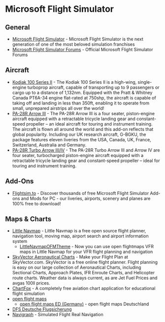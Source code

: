 # Microsoft Flight Simulator

## General

* [Microsoft Flight Simulator](https://www.flightsimulator.com/) - Microsoft Flight Simulator is the next generation of one of the most beloved simulation franchises
* [Microsoft Flight Simulator Forums](https://forums.flightsimulator.com/) - Official Microsoft Flight Simulator Forums

## Aircraft

* [Kodiak 100 Series II](https://simworksstudios.com/kodiak-100-wheels-for-msfs.html) - The Kodiak 100 Series II is a high-wing, single-engine turboprop aircraft, capable of transporting up to 9 passengers or cargo up to a distance of 1,132nm. Equipped with the Pratt & Whitney Canada PT6A-34 engine flat-rated at 750shp, the aircraft is capable of taking off and landing in less than 350ft, enabling it to operate from small, unprepared airstrips all over the world!
* [PA-28R Arrow III](https://www.justflight.com/product/pa-28r-arrow-iii-microsoft-flight-simulator) - The PA-28R Arrow III is a four seater, piston-engine aircraft equipped with a retractable tricycle landing gear and constant-speed propeller – an ideal aircraft for touring and instrument training. The aircraft is flown all around the world and this add-on reflects that global popularity. Including our UK research aircraft, G-BGKU, the package features eleven liveries from the USA, Canada, UK, France, Switzerland, Australia and Germany.
* [PA-28R Turbo Arrow III/IV](https://www.justflight.com/product/pa-28r-turbo-arrow-iii-iv-microsoft-flight-simulator) - The PA-28R Turbo Arrow III and Arrow IV are four seater, turbocharged piston-engine aircraft equipped with a retractable tricycle landing gear and constant-speed propeller – ideal for touring and instrument training.

## Add-Ons

* [Flightsim.to](https://flightsim.to/) - Discover thousands of free Microsoft Flight Simulator Add-ons and Mods for PC - our liveries, airports, scenery and planes are 100% free to download!

## Maps & Charts

* [Little Navmap](https://albar965.github.io/littlenavmap.html) - Little Navmap is a free open source flight planner, navigation tool, moving map, airport search and airport information system
  * [LittleNavmapOFMTheme](https://github.com/AmbitiousPilots/LittleNavmapOFMTheme) - Now you can use open flightmaps VFR maps in Little Navmap for your VFR flight planning and navigation
* [SkyVector Aeronautical Charts](https://skyvector.com/) - Make your Flight Plan at SkyVector.com. SkyVector is a free online flight planner. Flight planning is easy on our large collection of Aeronautical Charts, including Sectional Charts, Approach Plates, IFR Enroute Charts, and Helicopter route charts. Weather data is always current, as are Jet Fuel Prices and avgas 100ll prices.
* [ChartFox](https://chartfox.org/) - A completely free aviation chart application for educational flight simulation
* [open flight maps](https://www.openflightmaps.org/)
  * [open flight maps ED (Germany)](https://www.openflightmaps.org/ed-germany/) - open flight maps Deutschland
* [DFS Deutsche Flugsicherung](https://secais.dfs.de/pilotservice/service/aup/aup_edit_map.jsp)
* [Navigraph](https://navigraph.com/) - Simulated Flight Real Navigation
